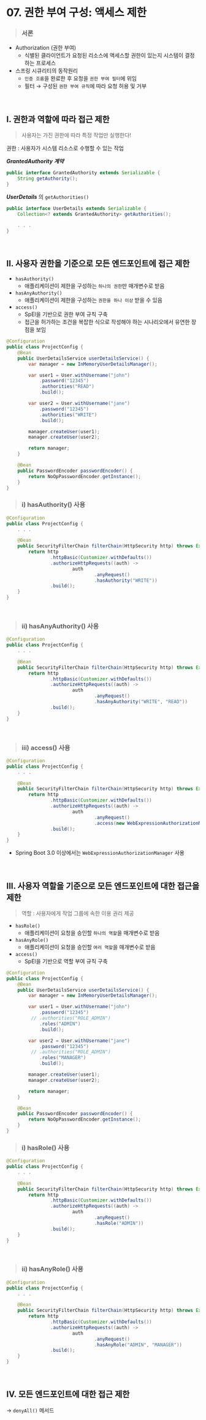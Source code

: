 # 07. 권한 부여 구성: 액세스 제한

> ### 서론

- Authorization (권한 부여)
  - 식별된 클라이언트가 요청된 리소스에 액세스할 권한이 있는지 시스템이 결정하는 프로세스
- 스프링 시큐리티의 동작원리
  - `인증 흐름`을 완료한 후 요청을 `권한 부여 필터`에 위임
  - 필터 → 구성된 `권한 부여 규칙`에 따라 요청 허용 및 거부

<br>

## I. 권한과 역할에 따라 접근 제한

> 사용자는 가진 권한에 따라 특정 작업만 실행한다!

권한 : 사용자가 시스템 리소스로 수행할 수 있는 작업

**_GrantedAuthority 계약_**

```java
public interface GrantedAuthority extends Serializable {
    String getAuthority();
}
```

**_UserDetails_** 의 `getAuthorities()`

```java
public interface UserDetails extends Serializable {
    Collection<? extends GrantedAuthority> getAuthorities();

    . . .
}
```

<br>

## II. 사용자 권한을 기준으로 모든 엔드포인트에 접근 제한

- `hasAuthority()`
  - 애플리케이션이 제한을 구성하는 `하나의 권한`만 매개변수로 받음
- `hasAnyAuthority()`
  - 애플리케이션이 제한을 구성하는 `권한을 하나 이상` 받을 수 있음
- `access()`
  - SpEl을 기반으로 권한 부여 규칙 구축
  - 접근을 허가하는 조건을 복잡한 식으로 작성해야 하는 시나리오에서 유연한 장점을 보임

```java
@Configuration
public class ProjectConfig {
    @Bean
    public UserDetailsService userDetailsService() {
        var manager = new InMemoryUserDetailsManager();

        var user1 = User.withUsername("john")
            .password("12345")
            .authorities("READ")
            .build();

        var user2 = User.withUsername("jane")
            .password("12345")
            .authorities("WRITE")
            .build();

        manager.createUser(user1);
        manager.createUser(user2);

        return manager;
    }

    @Bean
    public PasswordEncoder passwordEncoder() {
        return NoOpPasswordEncoder.getInstance();
    }
}
```

> ### i) hasAuthority() 사용

```java
@Configuration
public class ProjectConfig {
    . . .

    @Bean
    public SecurityFilterChain filterChain(HttpSecurity http) throws Exception {
        return http
                .httpBasic(Customizer.withDefaults())
                .authorizeHttpRequests((auth) ->
                        auth
                                .anyRequest()
                                .hasAuthority("WRITE"))
                .build();
    }
}
```

<br>

> ### ii) hasAnyAuthority() 사용

```java
@Configuration
public class ProjectConfig {
    . . .

    @Bean
    public SecurityFilterChain filterChain(HttpSecurity http) throws Exception {
        return http
                .httpBasic(Customizer.withDefaults())
                .authorizeHttpRequests((auth) ->
                        auth
                                .anyRequest()
                                .hasAnyAuthority("WRITE", "READ"))
                .build();
    }
}
```

<br>

> ### iii) access() 사용

```java
@Configuration
public class ProjectConfig {
    . . .

    @Bean
    public SecurityFilterChain filterChain(HttpSecurity http) throws Exception {
        return http
                .httpBasic(Customizer.withDefaults())
                .authorizeHttpRequests((auth) ->
                        auth
                                .anyRequest()
                                .access(new WebExpressionAuthorizationManager("hasAuthority('read') and !hasAuthority('delete')")))
                .build();
    }
}
```

- Spring Boot 3.0 이상에서는 `WebExpressionAuthorizationManager` 사용

<br>

## III. 사용자 역할을 기준으로 모든 엔드포인트에 대한 접근을 제한

> 역할 : 사용자에게 작업 그룹에 속한 이용 권리 제공

- `hasRole()`
  - 애플리케이션이 요청을 승인할 `하나의 역할`을 매개변수로 받음
- `hasAnyRole()`
  - 애플리케이션이 요청을 승인할 `여러 역할`을 매개변수로 받음
- `access()`
  - SpEl을 기반으로 역할 부여 규칙 구축

```java
@Configuration
public class ProjectConfig {
    @Bean
    public UserDetailsService userDetailsService() {
        var manager = new InMemoryUserDetailsManager();

        var user1 = User.withUsername("john")
            .password("12345")
         // .authorities("ROLE_ADMIN")
            .roles("ADMIN")
            .build();

        var user2 = User.withUsername("jane")
            .password("12345")
         // .authorities("ROLE_ADMIN")
            .roles("MANAGER")
            .build();

        manager.createUser(user1);
        manager.createUser(user2);

        return manager;
    }

    @Bean
    public PasswordEncoder passwordEncoder() {
        return NoOpPasswordEncoder.getInstance();
    }
}
```

> ### i) hasRole() 사용

```java
@Configuration
public class ProjectConfig {
    . . .

    @Bean
    public SecurityFilterChain filterChain(HttpSecurity http) throws Exception {
        return http
                .httpBasic(Customizer.withDefaults())
                .authorizeHttpRequests((auth) ->
                        auth
                                .anyRequest()
                                .hasRole("ADMIN"))
                .build();
    }
}
```

<br>

> ### ii) hasAnyRole() 사용

```java
@Configuration
public class ProjectConfig {
    . . .

    @Bean
    public SecurityFilterChain filterChain(HttpSecurity http) throws Exception {
        return http
                .httpBasic(Customizer.withDefaults())
                .authorizeHttpRequests((auth) ->
                        auth
                                .anyRequest()
                                .hasAnyRole("ADMIN", "MANAGER"))
                .build();
    }
}
```

<br>

## IV. 모든 엔드포인트에 대한 접근 제한

→ `denyAll()` 메서드
